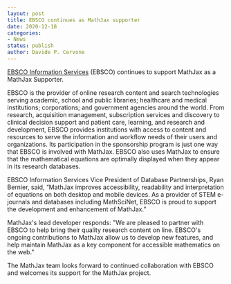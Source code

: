 ```yaml
---
layout: post
title: EBSCO continues as MathJax supporter
date: 2020-12-18
categories:
- News
status: publish
author: Davide P. Cervone
---
```


[EBSCO Information Services](http://www.ebsco.com) (EBSCO) continues to support MathJax as a MathJax Supporter.

EBSCO is the provider of online research content and search technologies serving academic, school and public libraries; healthcare and medical institutions; corporations; and government agencies around the world.  From research, acquisition management, subscription services and discovery to clinical decision support and patient care, learning, and research and  development, EBSCO provides institutions with access to content and resources to serve the information and workflow needs of their users and organizations. Its participation in the sponsorship program is just one way that EBSCO is involved with MathJax. EBSCO also uses MathJax to ensure that the mathematical equations are optimally displayed when they appear in its research databases.

EBSCO Information Services Vice President of Database Partnerships, Ryan Bernier, said, “MathJax improves accessibility, readability and interpretation of equations on both desktop and mobile devices. As a provider of STEM e-journals and databases including MathSciNet, EBSCO is proud to support the development and enhancement of MathJax.”

MathJax's lead developer responds: "We are pleased to partner with EBSCO to help bring their quality research content on line.  EBSCO's ongoing contributions to MathJax allow us to develop new features, and help maintain MathJax as a key component for accessible mathematics on the web."

The MathJax team looks forward to continued collaboration with EBSCO and welcomes its support for the MathJax project.
